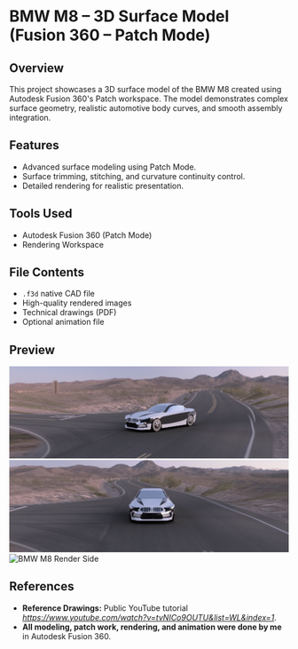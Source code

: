 # BMW M8 – 3D Surface Model (Fusion 360 – Patch Mode)

## Overview
This project showcases a 3D surface model of the BMW M8 created using Autodesk Fusion 360's Patch workspace. The model demonstrates complex surface geometry, realistic automotive body curves, and smooth assembly integration.

## Features
- Advanced surface modeling using Patch Mode.
- Surface trimming, stitching, and curvature continuity control.
- Detailed rendering for realistic presentation.

## Tools Used
- Autodesk Fusion 360 (Patch Mode)
- Rendering Workspace

## File Contents
- `.f3d` native CAD file
- High-quality rendered images
- Technical drawings (PDF)
- Optional animation file

## Preview
![BMW M8 Render](%20Render-Images/BMW_M8_Render.PNG)
![BMW M8 Render Front](%20Render-Images/BMW_M8_Render_Front.PNG)  
![BMW M8 Render Side](%20Render-Images/BMW_M8_Side_View.PNG.PNG)

##  References
- **Reference Drawings:** Public YouTube tutorial *https://www.youtube.com/watch?v=tvNICo9OUTU&list=WL&index=1*.
- **All modeling, patch work, rendering, and animation were done by me** in Autodesk Fusion 360.
